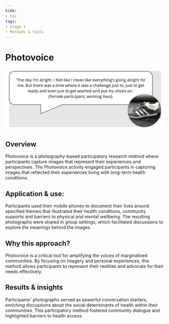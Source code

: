 ```yaml
---
hide:
- toc
tags:
- Stage 1
- Methods & tools
---
```


# Photovoice

![Photovoice quote](../assets/photovoice.png)

## Overview
Photovoice is a photography-based participatory research method where participants capture images that represent their experiences and perspectives. The Photovoice activity engaged participants in capturing images that reflected their experiences living with long-term health conditions.

## Application & use:  
Participants used their mobile phones to document their lives around specified themes that illustrated their health conditions, community supports and barriers to physical and mental wellbeing. The resulting photographs were shared in group settings, which facilitated discussions to explore the meanings behind the images.

## Why this approach?  
Photovoice is a critical tool for amplifying the voices of marginalised communities. By focusing on imagery and personal experiences, this method allows participants to represent their realities and advocate for their needs effectively.

## Results & insights  
Participants' photographs served as powerful conversation starters, enriching discussions about the social determinants of health within their communities. This participatory method fostered community dialogue and highlighted barriers to health access.
